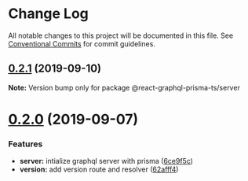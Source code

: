 # Change Log

All notable changes to this project will be documented in this file.
See [Conventional Commits](https://conventionalcommits.org) for commit guidelines.

## [0.2.1](https://gitlab.com/jrobic/react-graphql-prisma-ts/compare/v0.2.0...v0.2.1) (2019-09-10)

**Note:** Version bump only for package @react-graphql-prisma-ts/server





# [0.2.0](https://gitlab.com/jrobic/react-graphql-prisma-ts/compare/v0.1.1...v0.2.0) (2019-09-07)


### Features

* **server:** intialize graphql server with prisma ([6ce9f5c](https://gitlab.com/jrobic/react-graphql-prisma-ts/commit/6ce9f5c))
* **version:** add version route and resolver ([62afff4](https://gitlab.com/jrobic/react-graphql-prisma-ts/commit/62afff4))
